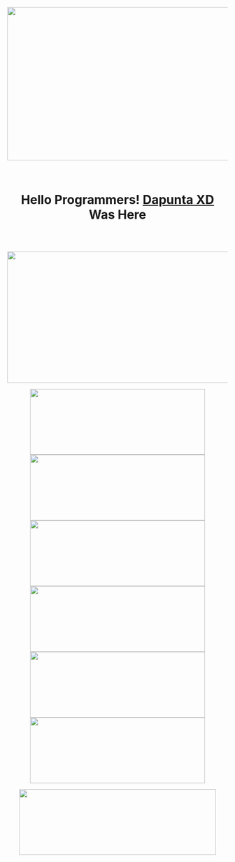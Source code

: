 <p align="center">
  <img width="1000" height="350" src="https://user-images.githubusercontent.com/76211798/110226100-bce80200-7f1e-11eb-9c70-a22a5a7c71d3.jpg">
</p>
<h1 align="center"><br>
  <b>Hello Programmers!<b> <a href="https://www.facebook.com/Dapunta.Khurayra.X" target="blank">Dapunta XD</a> Was Here
</h1><br><br>
<p align="center">
  <img width="800" height="300" src="https://github-readme-stats.vercel.app/api?username=Dapunta&show_icons=true&theme=chartreuse-dark">
</p>
<p align="center">
  <img width="400" height="150" src="https://github-readme-stats.vercel.app/api/pin/?username=Dapunta&repo=premium&theme=chartreuse-dark"> <img width="400" height="150" src="https://github-readme-stats.vercel.app/api/pin/?username=Dapunta&repo=elite&theme=chartreuse-dark">
  <img width="400" height="150" src="https://github-readme-stats.vercel.app/api/pin/?username=Dapunta&repo=fbcrack&theme=chartreuse-dark"> <img width="400" height="150" src="https://github-readme-stats.vercel.app/api/pin/?username=Dapunta&repo=dump&theme=chartreuse-dark">
  <img width="400" height="150" src="https://github-readme-stats.vercel.app/api/pin/?username=Dapunta&repo=fl&theme=chartreuse-dark"> <img width="400" height="150" src="https://github-readme-stats.vercel.app/api/pin/?username=Dapunta&repo=iploc&theme=chartreuse-dark">
    </p>
<p align="center">
  <img width="450" height="150" src="https://github-readme-stats.vercel.app/api/top-langs/?username=Dapunta&layout=compact&theme=chartreuse-dark">
</p>
